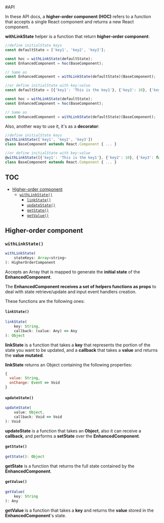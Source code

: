 #API

In these API docs, a **higher-order component (HOC)** refers to a function that accepts a single React component and returns a new React component.

**withLinkState** helper is a function that return **higher-order component**:

```javascript
//define initialState keys
const defaultState = ['key1', 'key2', 'key3'];

const hoc = withLinkState(defaultState);
const EnhancedComponent = hoc(BaseComponent);

// Same as
const EnhancedComponent = withLinkState(defaultState)(BaseComponent);

//or define initialState with key:value
const defaultState = [{'key1': 'This is the key1'}, {'key2': 10}, {'key3': false}];

const hoc = withLinkState(defaultState);
const EnhancedComponent = hoc(BaseComponent);

// Same as
const EnhancedComponent = withLinkState(defaultState)(BaseComponent);
```

Also, another way to use it, it's as a **decorator**: 

```javascript
//define initialState keys
@withLinkState(['key1', 'key2', 'key3'])
class BaseComponent extends React.Component { ... }

//or define initialState with key:value
@withLinkState([{'key1': 'This is the key1'}, {'key2': 10}, {'key3': false}])
class BaseComponent extends React.Component { ... }
```

## TOC

* [Higher-order component](#higher-order-component)
  + [`withLinkState()`](#withlinkstate)
     - [`linkState()`](#linkState)
     - [`updateState()`](#updateState)
     - [`getState()`](#getState)
     - [`getValue()`](#getValue)
  
## Higher-order component

### `withLinkState()`

```javascript
withLinkState(
    stateKeys: Array<string>
): HigherOrderComponent
```  

Accepts an Array that is mapped to generate the **initial state** of the **EnhancedComponent**. 

The **EnhancedComponent receives a set of helpers functions as props** to deal with state retrieve/update and input event handlers creation. 

These functions are the following ones:

#### `linkState()`

```javascript
linkState(
    key: String, 
    callback: (value: Any) => Any
): Object 
```  

**linkState** is a function that takes a **key** that represents the portion of the state you want to be updated, and a **callback** that takes a **value** and returns the **value mutated**. 

**linkState** returns an Object containing the following properties:

```javascript
{
  value: String,
  onChange: Event => Void
}
```

#### `updateState()`

```javascript
updateState(
    value: Object, 
    callback: Void => Void
): Void
```  

**updateState** is a function that takes an **Object**, also it can receive a **callback**, and performs a **setState** over the **EnhancedComponent**.  

#### `getState()`

```javascript
getState(): Object
```  

**getState** is a function that returns the full state contained by the **EnhancedComponent**.

#### `getValue()`

```javascript
getValue(
    key: String
): Any
```  

**getValue** is a function that takes a **key** and returns the **value** stored in the **EnhancedComponent**'s state.
